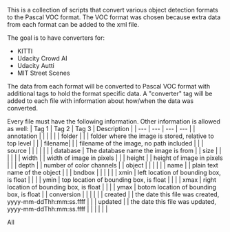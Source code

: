 This is a collection of scripts that convert various object detection formats to the Pascal VOC format. The VOC format was chosen because extra data from each format can be added to the xml file. 

The goal is to have converters for:
* KITTI
* Udacity Crowd AI
* Udacity Autti
* MIT Street Scenes

The data from each format will be converted to Pascal VOC format with additional tags to hold the format specific data. A "converter" tag will be added to each file with information about how/when the data was converted.

Every file must have the following information. Other information is allowed as well:
| Tag 1  | Tag 2 | Tag 3 | Description |
| --- | --- | --- | --- |
| annotation |   |   |   |
|   | folder |   |   |  folder where the image is stored, relative to top level | 
|   | filename|   |   | filename of the image, no path included |
|   | source |   |   |   |
|   |   | database | The database name the image is from  |
| size |  |  |  |
|  | width |  | width of image in pixels |
|  | height |  | height of image in pixels |
|  | depth |  | number of color channels |
| object |  |  |  |
|  | name |  | plain text name of the object |
|  | bndbox |  |  |
|  |  | xmin | left location of bounding box, is float |
|  |  | ymin | top location of bounding box, is float |
|  |  | xmax | right location of bounding box, is float |
|  |  | ymax | botom location of bounding box, is float |
| conversion |  |  |  |
|  | created |  | the date this file was created, yyyy-mm-ddThh:mm:ss.ffff |
|  | updated |  | the date this file was updated, yyyy-mm-ddThh:mm:ss.ffff |
|  |  |  |  |


All 